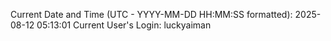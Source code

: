 Current Date and Time (UTC - YYYY-MM-DD HH:MM:SS formatted): 2025-08-12 05:13:01
Current User's Login: luckyaiman
